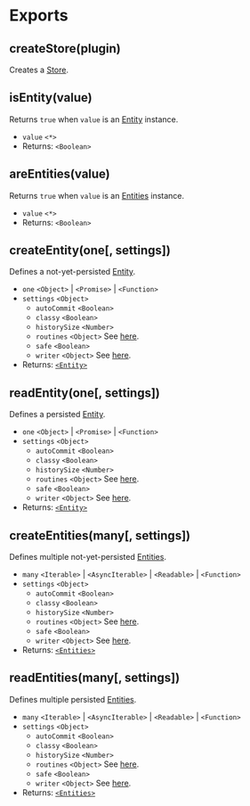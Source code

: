 # Exports

## createStore(plugin)

Creates a [Store](store.md).

## isEntity(value)

Returns `true` when `value` is an [Entity](entity.md) instance.

- `value` `<*>`
- Returns: `<Boolean>`

## areEntities(value)

Returns `true` when `value` is an [Entities](entities.md) instance.

- `value` `<*>`
- Returns: `<Boolean>`

## createEntity(one[, settings])

Defines a not-yet-persisted [Entity](entity.md).

- `one` `<Object>` | `<Promise>` | `<Function>`
- `settings` `<Object>`
  - `autoCommit` `<Boolean>`
  - `classy` `<Boolean>`
  - `historySize` `<Number>`
  - `routines` `<Object>` See [here](routine.md).
  - `safe` `<Boolean>`
  - `writer` `<Object>` See [here](writer.md).
- Returns: [`<Entity>`](entity.md)

## readEntity(one[, settings])

Defines a persisted [Entity](entity.md).

- `one` `<Object>` | `<Promise>` | `<Function>`
- `settings` `<Object>`
  - `autoCommit` `<Boolean>`
  - `classy` `<Boolean>`
  - `historySize` `<Number>`
  - `routines` `<Object>` See [here](routine.md).
  - `safe` `<Boolean>`
  - `writer` `<Object>` See [here](writer.md).
- Returns: [`<Entity>`](entity.md)

## createEntities(many[, settings])

Defines multiple not-yet-persisted [Entities](entities.md).

- `many` `<Iterable>` | `<AsyncIterable>` | `<Readable>` | `<Function>`
- `settings` `<Object>`
  - `autoCommit` `<Boolean>`
  - `classy` `<Boolean>`
  - `historySize` `<Number>`
  - `routines` `<Object>` See [here](routine.md).
  - `safe` `<Boolean>`
  - `writer` `<Object>` See [here](writer.md).
- Returns: [`<Entities>`](entities.md)

## readEntities(many[, settings])

Defines multiple persisted [Entities](entities.md).

- `many` `<Iterable>` | `<AsyncIterable>` | `<Readable>` | `<Function>`
- `settings` `<Object>`
  - `autoCommit` `<Boolean>`
  - `classy` `<Boolean>`
  - `historySize` `<Number>`
  - `routines` `<Object>` See [here](routine.md).
  - `safe` `<Boolean>`
  - `writer` `<Object>` See [here](writer.md).
- Returns: [`<Entities>`](entities.md)
